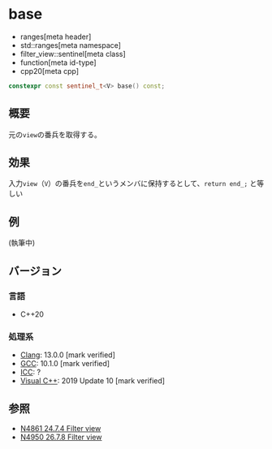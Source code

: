 # base
* ranges[meta header]
* std::ranges[meta namespace]
* filter_view::sentinel[meta class]
* function[meta id-type]
* cpp20[meta cpp]

```cpp
constexpr const sentinel_t<V> base() const;
```

## 概要

元の`view`の番兵を取得する。

## 効果

入力`view`（`V`）の番兵を`end_`というメンバに保持するとして、`return end_;` と等しい

## 例
(執筆中)

## バージョン
### 言語
- C++20

### 処理系
- [Clang](/implementation.md#clang): 13.0.0 [mark verified]
- [GCC](/implementation.md#gcc): 10.1.0 [mark verified]
- [ICC](/implementation.md#icc): ?
- [Visual C++](/implementation.md#visual_cpp): 2019 Update 10 [mark verified]

## 参照
- [N4861 24.7.4 Filter view](https://timsong-cpp.github.io/cppwp/n4861/range.filter)
- [N4950 26.7.8 Filter view](https://timsong-cpp.github.io/cppwp/n4950/range.filter)

